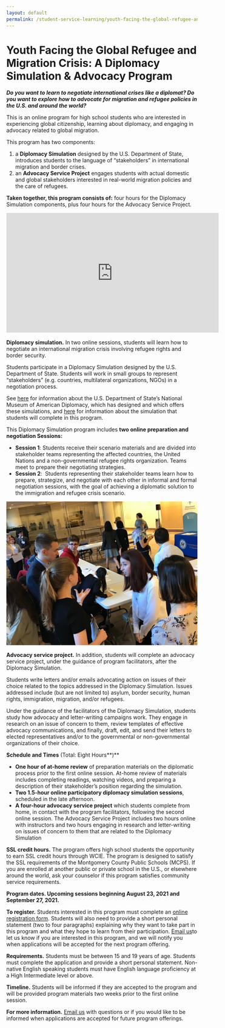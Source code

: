 ```yaml
---
layout: default
permalink: /student-service-learning/youth-facing-the-global-refugee-and-migration-crisis
---
```

# Youth Facing the Global Refugee and Migration Crisis: A Diplomacy Simulation & Advocacy Program

**_Do you want to learn to negotiate international crises like a diplomat? Do you want to explore how to advocate for migration and refugee policies in the U.S. and around the world?_**

This is an online program for high school students who are interested in experiencing global citizenship, learning about diplomacy, and engaging in advocacy related to global migration.

This program has two components:
1) a **Diplomacy Simulation** designed by the U.S. Department of State, introduces students to the language of “stakeholders” in international migration and border crises.
2) an **Advocacy Service Project** engages students with actual domestic and global stakeholders interested in real-world migration policies and the care of refugees.

**Taken together, this program consists of:** four hours for the Diplomacy Simulation components, plus four hours for the Advocacy Service Project.

<iframe width="560" height="315" src="https://www.youtube.com/embed/-gspBB0GDnk" title="YouTube video player" frameborder="0" allow="accelerometer; autoplay; clipboard-write; encrypted-media; gyroscope; picture-in-picture" allowfullscreen></iframe>

**Diplomacy simulation.** In two online sessions, students will learn how to negotiate an international migration crisis involving refugee rights and border security.

Students participate in a Diplomacy Simulation designed by the U.S. Department of State. Students will work in small groups to represent “stakeholders” (e.g. countries, multilateral organizations, NGOs) in a negotiation process.

See [here](https://diplomacy.state.gov/) for information about the U.S. Department of State’s National Museum of American Diplomacy, which has designed and which offers these simulations, and [here](https://diplomacy.state.gov/discover-diplomacy/about/class-materials/migration/) for information about the simulation that students will complete in this program.

This Diplomacy Simulation program includes **two online preparation and negotiation Sessions:**
-   **Session 1**: Students receive their scenario materials and are divided into stakeholder teams representing the affected countries, the United Nations and a non-governmental refugee rights organization. Teams meet to prepare their negotiating strategies.
-   **Session 2**:  Students representing their stakeholder teams learn how to prepare, strategize, and negotiate with each other in informal and formal negotiation sessions, with the goal of achieving a diplomatic solution to the immigration and refugee crisis scenario.

![Diplomacy Simulation](/assets/images/youth-facing-the-global-refugee-and-migration-crisis/diplomacy-simulation.jpg "Diplomacy Simulation")

**Advocacy service project.** In addition, students will complete an advocacy service project, under the guidance of program facilitators, after the Diplomacy Simulation.

Students write letters and/or emails advocating action on issues of their choice related to the topics addressed in the Diplomacy Simulation. Issues addressed include (but are not limited to) asylum, border security, human rights, immigration, migration, and/or refugees.

Under the guidance of the facilitators of the Diplomacy Simulation, students study how advocacy and letter-writing campaigns work. They engage in research on an issue of concern to them, review templates of effective advocacy communications, and finally, draft, edit, and send their letters to elected representatives and/or to the governmental or non-governmental organizations of their choice.

**Schedule and Times** (Total: Eight Hours**)**
-   **One hour of at-home review** of preparation materials on the diplomatic process prior to the first online session. At-home review of materials includes completing readings, watching videos, and preparing a description of their stakeholder’s position regarding the simulation.
-   **Two 1.5-hour online participatory diplomacy simulation sessions**, scheduled in the late afternoon.
-   **A four-hour advocacy service project** which students complete from home, in contact with the program facilitators, following the second online session. The Advocacy Service Project includes two hours online with instructors and two hours engaging in research and letter-writing on issues of concern to them that are related to the Diplomacy Simulation

**SSL credit hours.** The program offers high school students the opportunity to earn SSL credit hours through WCIE. The program is designed to satisfy the SSL requirements of the Montgomery County Public Schools (MCPS). If you are enrolled at another public or private school in the U.S., or elsewhere around the world, ask your counselor if this program satisfies community service requirements.

**Program dates. Upcoming sessions beginning August 23, 2021 and September 27, 2021.**

**To register.** Students interested in this program must complete an [online registration form](https://englishnoww.wufoo.com/forms/english-now-registration-form/). Students will also need to provide a short personal statement (two to four paragraphs) explaining why they want to take part in this program and what they hope to learn from their participation. [Email us](mailto:communityservice@washingtoncie.org)to let us know if you are interested in this program, and we will notify you when applications will be accepted for the next program offering.

**Requirements.** Students must be between 15 and 19 years of age. Students must complete the application and provide a short personal statement. Non-native English speaking students must have English language proficiency at a High Intermediate level or above.

**Timeline.** Students will be informed if they are accepted to the program and will be provided program materials two weeks prior to the first online session.

**For more information.** [Email us](mailto:communityservice@washingtoncie.org) with questions or if you would like to be informed when applications are accepted for future program offerings.
